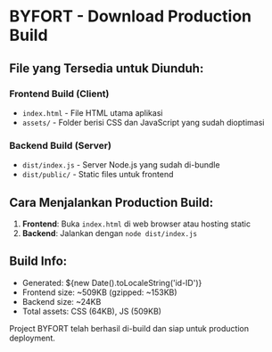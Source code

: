 # BYFORT - Download Production Build

## File yang Tersedia untuk Diunduh:

### Frontend Build (Client)
- `index.html` - File HTML utama aplikasi
- `assets/` - Folder berisi CSS dan JavaScript yang sudah dioptimasi

### Backend Build (Server)  
- `dist/index.js` - Server Node.js yang sudah di-bundle
- `dist/public/` - Static files untuk frontend

## Cara Menjalankan Production Build:

1. **Frontend**: Buka `index.html` di web browser atau hosting static
2. **Backend**: Jalankan dengan `node dist/index.js`

## Build Info:
- Generated: ${new Date().toLocaleString('id-ID')}
- Frontend size: ~509KB (gzipped: ~153KB)
- Backend size: ~24KB
- Total assets: CSS (64KB), JS (509KB)

Project BYFORT telah berhasil di-build dan siap untuk production deployment.